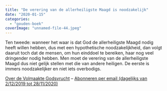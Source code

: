 ```yaml
---
title: "De verering van de allerheiligste Maagd is noodzakelijk"
date: "2020-01-15"
categories: 
  - "gouden-boek"
coverImage: "unnamed-file-44.jpeg"
---
```


Ten tweede: wanneer het waar is dat God de allerheiligste Maagd nodig heeft willen hebben, dus met een hypothetische noodzakelijkheid, dan volgt daaruit toch dat de mensen, om hun einddoel te bereiken, haar nog veel dringender nodig hebben. Men moet de verering van de allerheiligste Maagd dus niet gelijk stellen met die van andere heiligen. De eerste is immers noodzakelijker en niet iets overbodigs.

[Over de Volmaakte Godsvrucht](/blog/een-jaar-lang-volmaakte-godsvrucht/) – [Abonneren per email (dagelijks van 2/12/2019 tot 28/11/2020)](http://eepurl.com/9RKvX)
